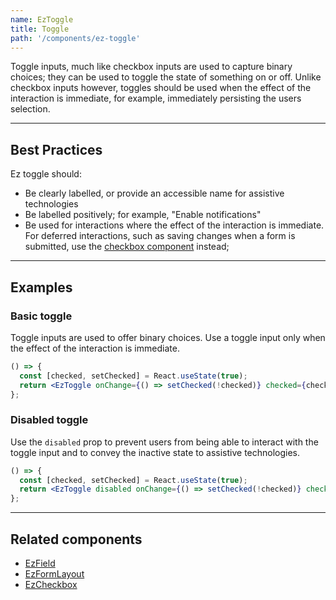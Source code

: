 ```yaml
---
name: EzToggle
title: Toggle
path: '/components/ez-toggle'
---
```


Toggle inputs, much like checkbox inputs are used to capture binary choices; they can be used to toggle the state of something on or off. Unlike checkbox inputs however, toggles should be used when the effect of the interaction is immediate, for example, immediately persisting the users selection.

---

## Best Practices

Ez toggle should:

- Be clearly labelled, or provide an accessible name for assistive technologies
- Be labelled positively; for example, "Enable notifications"
- Be used for interactions where the effect of the interaction is immediate. For deferred interactions, such as saving changes when a form is submitted, use the [checkbox component](/components/ez-checkbox) instead;

---

## Examples

### Basic toggle

Toggle inputs are used to offer binary choices. Use a toggle input only when the effect of the interaction is immediate.

```jsx
() => {
  const [checked, setChecked] = React.useState(true);
  return <EzToggle onChange={() => setChecked(!checked)} checked={checked} />;
};
```

### Disabled toggle

Use the `disabled` prop to prevent users from being able to interact with the toggle input and to convey the inactive state to assistive technologies.

```jsx
() => {
  const [checked, setChecked] = React.useState(true);
  return <EzToggle disabled onChange={() => setChecked(!checked)} checked={checked} />;
};
```

---

## Related components

- [EzField](/components/ez-field)
- [EzFormLayout](/components/ez-form-layout)
- [EzCheckbox](/components/ez-checkbox)
